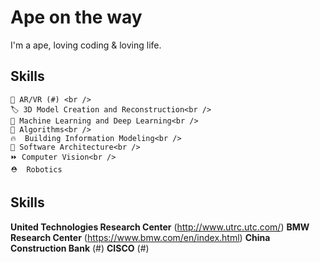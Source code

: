 Ape on the way
=====================
I'm a ape, loving coding & loving life.


Skills
---------------
```
📡 AR/VR (#) <br />
🏷️ 3D Model Creation and Reconstruction<br />
🚀 Machine Learning and Deep Learning<br />
📜 Algorithms<br />
🔥  Building Information Modeling<br />
🔗 Software Architecture<br />
⏩ Computer Vision<br />
⛑  Robotics
```

Skills
---------------
**United Technologies Research Center** (http://www.utrc.utc.com/)
**BMW Research Center** (https://www.bmw.com/en/index.html)
**China Construction Bank** (#)
**CISCO** (#)
